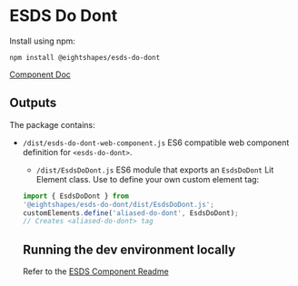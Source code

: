 # ESDS Do Dont
Install using npm:
```
npm install @eightshapes/esds-do-dont
```

[Component Doc](./documentation/esds-do-dont-docs.md)

## Outputs
The package contains:
* `/dist/esds-do-dont-web-component.js`
ES6 compatible web component definition for `<esds-do-dont>`.

  * `/dist/EsdsDoDont.js`
  ES6 module that exports an `EsdsDoDont` Lit Element class. Use to define your own custom element tag:
  ```js
  import { EsdsDoDont } from
  '@eightshapes/esds-do-dont/dist/EsdsDoDont.js';
  customElements.define('aliased-do-dont', EsdsDoDont);
  // Creates <aliased-do-dont> tag
    ```

    ## Running the dev environment locally
    Refer to the [ESDS Component Readme](../README.md)